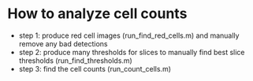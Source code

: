 # How to analyze cell counts

- step 1: produce red cell images (run_find_red_cells.m) and manually remove any bad detections
- step 2: produce many thresholds for slices to manually find best slice thresholds (run_find_thresholds.m)
- step 3: find the cell counts (run_count_cells.m)